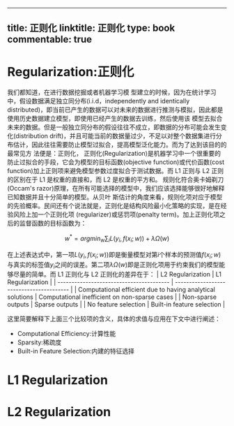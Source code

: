 
---
title: 正则化
linktitle: 正则化
type: book
commentable: true
---

# Regularization:正则化

我们都知道，在进行数据挖掘或者机器学习模 型建立的时候，因为在统计学习中，假设数据满足独立同分布(i.i.d，independently and identically distributed)，即当前已产生的数据可以对未来的数据进行推测与模拟，因此都是使用历史数据建立模型，即使用已经产生的数据去训练，然后使用该 模型去拟合未来的数据。但是一般独立同分布的假设往往不成立，即数据的分布可能会发生变化(distribution drift)，并且可能当前的数据量过少，不足以对整个数据集进行分布估计，因此往往需要防止模型过拟合，提高模型泛化能力。而为了达到该目的的最常见方 法便是：正则化，
正则化(Regularization)是机器学习中一个很重要的防止过拟合的手段，它会为模型的目标函数(objective function)或代价函数(cost function)加上正则项来避免模型参数过度拟合于测试数据。而 L1 正则与 L2 正则的区别在于 L1 是权重的直接和，而 L2 是权重的平方和。
规则化符合奥卡姆剃刀(Occam's razor)原理，在所有可能选择的模型中，我们应该选择能够很好地解释已知数据并且十分简单的模型。从贝叶 斯估计的角度来看，规则化项对应于模型的先验概率。民间还有个说法就是，正则化是结构风险最小化策略的实现，是在经验风险上加一个正则化项 (regularizer)或惩罚项(penalty term)。加上正则化项之后的监督函数的目标函数为：

$$
w^* = arg min_{w} \sum_i L(y_i,f(x_i;w)) + \lambda \Omega(w)
$$

在上述表达式中，第一项$L(y_i,f(x_i;w))$即是衡量模型对第$i$个样本的预测值$f(x_i;w)$与真实的标签值$y_i$之间的误差。第二项$\lambda \Omega(w)$即是正则化项用于约束我们的模型能够尽量的简单。而 L1 正则化与 L2 正则化的差异在于：
| L2 Regularization | L1 Regularization |
| ---------------------------------------- | ---------------------------------------- |
| Computational efficient due to having analytical solutions | Computational inefficient on non-sparse cases |
| Non-sparse outputs | Sparse outputs |
| No feature selection | Built-in feature selection |

这里简要解释下上面三个比较项的含义，具体的求值与应用在下文中进行阐述：

- Computational Efficiency:计算性能
- Sparsity:稀疏度
- Built-in Feature Selection:内建的特征选择

# L1 Regularization

# L2 Regularization

    
